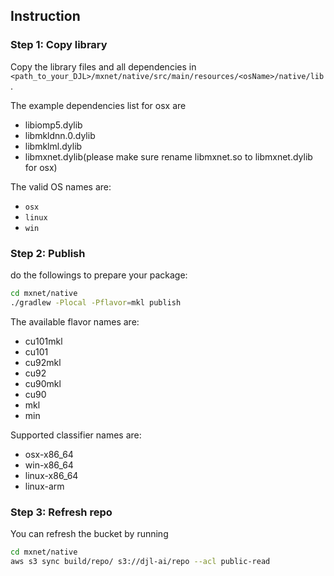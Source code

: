 ## Instruction

### Step 1: Copy library

Copy the library files and all dependencies in `<path_to_your_DJL>/mxnet/native/src/main/resources/<osName>/native/lib`.

The example dependencies list for osx are
- libiomp5.dylib
- libmkldnn.0.dylib
- libmklml.dylib
- libmxnet.dylib(please make sure rename libmxnet.so to libmxnet.dylib for osx)

The valid OS names are:
- `osx`
- `linux`
- `win`

### Step 2: Publish

do the followings to prepare your package:

```bash
cd mxnet/native
./gradlew -Plocal -Pflavor=mkl publish
```

The available flavor names are:
- cu101mkl
- cu101
- cu92mkl
- cu92
- cu90mkl
- cu90
- mkl
- min

Supported classifier names are:
- osx-x86_64
- win-x86_64
- linux-x86_64
- linux-arm

### Step 3: Refresh repo

You can refresh the bucket by running
```bash
cd mxnet/native
aws s3 sync build/repo/ s3://djl-ai/repo --acl public-read
```
